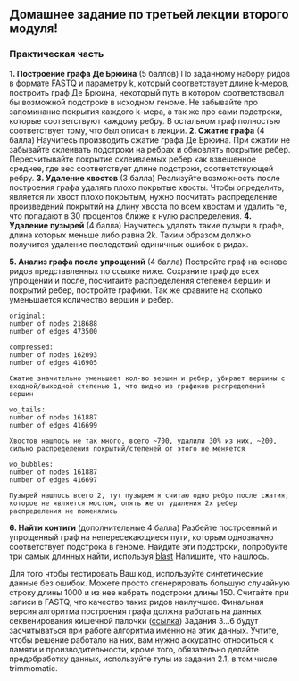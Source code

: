## Домашнее задание по третьей лекции второго модуля!
### Практическая часть
**1. Построение графа Де Брюина** (5 баллов)
По заданному набору ридов в формате FASTQ и параметру
k, который соответствует длине k-меров, построить
граф Де Брюина, некоторый путь в котором соответствовал
бы возможной подстроке в исходном геноме. Не забывайте
про запоминание покрытия каждого k-мера, а так же про
сами подстроки, которые соответствуют каждому ребру.
В остальном граф полностью соответствует тому, что
был описан в лекции.
**2. Сжатие графа** (4 балла)
Научитесь производить сжатие графа Де Брюина. При
сжатии не забывайте склеивать подстроки на ребрах и
обновлять покрытие ребер. Пересчитывайте покрытие
склеиваемых ребер как взвешенное среднее, где вес
соответствует длине подстроки, соответствующей ребру.
**3. Удаление хвостов** (3 балла)
Реализуйте возможность после построения графа удалять
плохо покрытые хвосты. Чтобы определить, является ли
хвост плохо покрытым, нужно посчитать распределение
произведений покрытий на длину хвоста по всем хвостам
и удалить те, что попадают в 30 процентов ближе к
нулю распределения.
**4. Удаление пузырей** (4 балла)
Научитесь удалять такие пузыри в графе, длина
которых меньше либо равна 2k. Таким образом должно
получится удаление последствий единичных ошибок в
ридах.

**5. Анализ графа после упрощений** (4 балла)
Постройте граф на основе ридов представленных по
ссылке ниже. Сохраните граф до всех упрощений и
после, посчитайте распределения степеней вершин
и покрытий ребер, постройте графики. Так же сравните
на сколько уменьшается количество вершин и ребер.

```[txt]
original:
number of nodes 218688
number of edges 473500

compressed:
number of nodes 162093
number of edges 416905

Сжатие значительно уменьшает кол-во вершин и ребер, убирает вершины с входной/выходной степенью 1, что видно из графиков распределений вершин

wo_tails:
number of nodes 161887
number of edges 416699

Хвостов нашлось не так много, всего ~700, удалили 30% из них, ~200, сильно распределения покрытий/степеней от этого не меняется

wo_bubbles:
number of nodes 161887
number of edges 416697

Пузырей нашлось всего 2, тут пузырем я считаю одно ребро после сжатия, которое не является мостом, опять же от удаления 2х ребер распределения не поменялись
```

**6. Найти контиги** (дополнительные 4 балла)
Разбейте построенный и упрощенный граф на
непересекающиеся пути, которым однозначно
соответствует подстрока в геноме. Найдите эти
подстроки, попробуйте три самых длинных найти,
используя [blast](https://blast.ncbi.nlm.nih.gov/Blast.cgi)
Напишите, что нашлось.


Для того чтобы тестировать Ваш код, используйте
синтетические данные без ошибок. Можете просто
сгенерировать большую случайную строку длины 1000
и из нее набрать подстроки длины 150. Считайте при
записи в FASTQ, что качество таких ридов наилучшее.
Финальная версия алгоритма построения графа должна
работать на данных секвенирования кишечной палочки
([ссылка](https://trace.ncbi.nlm.nih.gov/Traces/sra/?run=ERR008613))
Задания 3...6 будут засчитываться при работе
алгоритма именно на этих данных. Учтите, чтобы решение
работало на них, вам нужно аккуратно
относиться к памяти и производительности, кроме того,
обязательно делайте предобработку данных, используйте
тулы из задания 2.1, в том числе trimmomatic.
